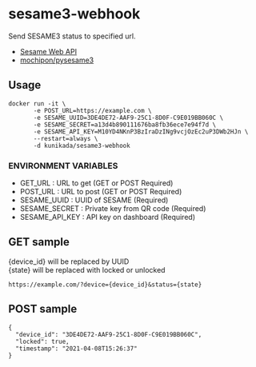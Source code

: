 # sesame3-webhook

Send SESAME3 status to specified url.

- [Sesame Web API](https://doc.candyhouse.co/ja/SesameAPI)
- [mochipon/pysesame3](https://github.com/mochipon/pysesame3)

## Usage

    docker run -it \
           -e POST_URL=https://example.com \
           -e SESAME_UUID=3DE4DE72-AAF9-25C1-8D0F-C9E019BB060C \
           -e SESAME_SECRET=a13d4b890111676ba8fb36ece7e94f7d \
           -e SESAME_API_KEY=M10YD4NKnP3BzIraDzINg9vcjOzEc2uP3DWb2HJn \
           --restart=always \
           -d kunikada/sesame3-webhook

### ENVIRONMENT VARIABLES

 * GET_URL : URL to get (GET or POST Required)
 * POST_URL : URL to post (GET or POST Required)
 * SESAME_UUID : UUID of SESAME (Required)
 * SESAME_SECRET : Private key from QR code (Required)
 * SESAME_API_KEY : API key on dashboard (Required)

## GET sample

{device_id} will be replaced by UUID  
{state} will be replaced with locked or unlocked

    https://example.com/?device={device_id}&status={state}

## POST sample

    {
      "device_id": "3DE4DE72-AAF9-25C1-8D0F-C9E019BB060C",
      "locked": true,
      "timestamp": "2021-04-08T15:26:37"
    }


